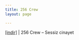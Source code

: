 ```yaml
---
title: 256 Crew
layout: page

---
```

<a href="https://cloud.mail.ru/public/1ed844275009/256%20Crew-%20Sessiz%20Cinayet" target="_blank">[indir]</a> | 256 Crew &#8211; Sessiz cinayet

